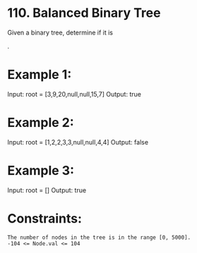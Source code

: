 # 110. Balanced Binary Tree


Given a binary tree, determine if it is

.

 

# Example 1:

Input: root = [3,9,20,null,null,15,7]
Output: true

# Example 2:

Input: root = [1,2,2,3,3,null,null,4,4]
Output: false

# Example 3:

Input: root = []
Output: true

 

# Constraints:

    The number of nodes in the tree is in the range [0, 5000].
    -104 <= Node.val <= 104
